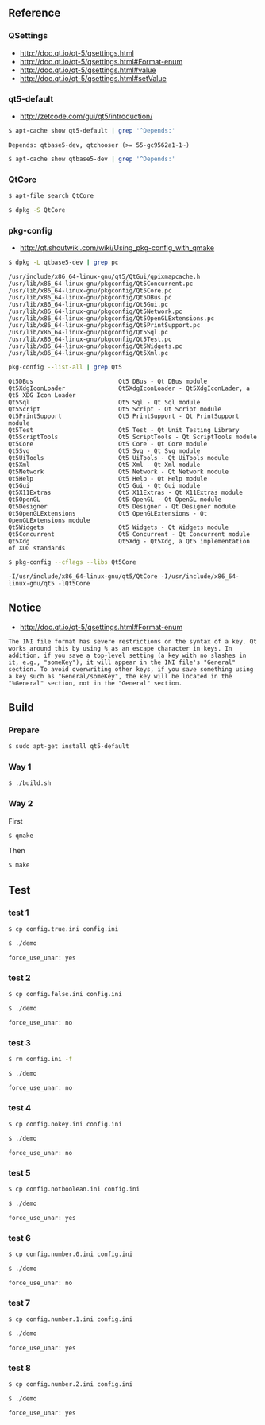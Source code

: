 
## Reference

### QSettings

* http://doc.qt.io/qt-5/qsettings.html
* http://doc.qt.io/qt-5/qsettings.html#Format-enum
* http://doc.qt.io/qt-5/qsettings.html#value
* http://doc.qt.io/qt-5/qsettings.html#setValue


### qt5-default

* http://zetcode.com/gui/qt5/introduction/

``` sh
$ apt-cache show qt5-default | grep '^Depends:'
```

```
Depends: qtbase5-dev, qtchooser (>= 55-gc9562a1-1~)
```

``` sh
$ apt-cache show qtbase5-dev | grep '^Depends:'
```

### QtCore

``` sh
$ apt-file search QtCore
```

``` sh
$ dpkg -S QtCore
```

### pkg-config

* http://qt.shoutwiki.com/wiki/Using_pkg-config_with_qmake

``` sh
$ dpkg -L qtbase5-dev | grep pc
```

```
/usr/include/x86_64-linux-gnu/qt5/QtGui/qpixmapcache.h
/usr/lib/x86_64-linux-gnu/pkgconfig/Qt5Concurrent.pc
/usr/lib/x86_64-linux-gnu/pkgconfig/Qt5Core.pc
/usr/lib/x86_64-linux-gnu/pkgconfig/Qt5DBus.pc
/usr/lib/x86_64-linux-gnu/pkgconfig/Qt5Gui.pc
/usr/lib/x86_64-linux-gnu/pkgconfig/Qt5Network.pc
/usr/lib/x86_64-linux-gnu/pkgconfig/Qt5OpenGLExtensions.pc
/usr/lib/x86_64-linux-gnu/pkgconfig/Qt5PrintSupport.pc
/usr/lib/x86_64-linux-gnu/pkgconfig/Qt5Sql.pc
/usr/lib/x86_64-linux-gnu/pkgconfig/Qt5Test.pc
/usr/lib/x86_64-linux-gnu/pkgconfig/Qt5Widgets.pc
/usr/lib/x86_64-linux-gnu/pkgconfig/Qt5Xml.pc
```

``` sh
pkg-config --list-all | grep Qt5
```

```
Qt5DBus                        Qt5 DBus - Qt DBus module
Qt5XdgIconLoader               Qt5XdgIconLoader - Qt5XdgIconLader, a Qt5 XDG Icon Loader
Qt5Sql                         Qt5 Sql - Qt Sql module
Qt5Script                      Qt5 Script - Qt Script module
Qt5PrintSupport                Qt5 PrintSupport - Qt PrintSupport module
Qt5Test                        Qt5 Test - Qt Unit Testing Library
Qt5ScriptTools                 Qt5 ScriptTools - Qt ScriptTools module
Qt5Core                        Qt5 Core - Qt Core module
Qt5Svg                         Qt5 Svg - Qt Svg module
Qt5UiTools                     Qt5 UiTools - Qt UiTools module
Qt5Xml                         Qt5 Xml - Qt Xml module
Qt5Network                     Qt5 Network - Qt Network module
Qt5Help                        Qt5 Help - Qt Help module
Qt5Gui                         Qt5 Gui - Qt Gui module
Qt5X11Extras                   Qt5 X11Extras - Qt X11Extras module
Qt5OpenGL                      Qt5 OpenGL - Qt OpenGL module
Qt5Designer                    Qt5 Designer - Qt Designer module
Qt5OpenGLExtensions            Qt5 OpenGLExtensions - Qt OpenGLExtensions module
Qt5Widgets                     Qt5 Widgets - Qt Widgets module
Qt5Concurrent                  Qt5 Concurrent - Qt Concurrent module
Qt5Xdg                         Qt5Xdg - Qt5Xdg, a Qt5 implementation of XDG standards
```

``` sh
$ pkg-config --cflags --libs Qt5Core
```

```
-I/usr/include/x86_64-linux-gnu/qt5/QtCore -I/usr/include/x86_64-linux-gnu/qt5 -lQt5Core
```




## Notice

* http://doc.qt.io/qt-5/qsettings.html#Format-enum

```
The INI file format has severe restrictions on the syntax of a key. Qt works around this by using % as an escape character in keys. In addition, if you save a top-level setting (a key with no slashes in it, e.g., "someKey"), it will appear in the INI file's "General" section. To avoid overwriting other keys, if you save something using a key such as "General/someKey", the key will be located in the "%General" section, not in the "General" section.
```

## Build

### Prepare

``` sh
$ sudo apt-get install qt5-default
```

### Way 1

``` sh
$ ./build.sh
```

### Way 2

First

``` sh
$ qmake
```

Then

``` sh
$ make
```

## Test

### test 1

``` sh
$ cp config.true.ini config.ini
```

``` sh
$ ./demo
```

```
force_use_unar: yes
```

### test 2

``` sh
$ cp config.false.ini config.ini
```

``` sh
$ ./demo
```

```
force_use_unar: no
```

### test 3

``` sh
$ rm config.ini -f
```

``` sh
$ ./demo
```

```
force_use_unar: no
```

### test 4

``` sh
$ cp config.nokey.ini config.ini
```

``` sh
$ ./demo
```

```
force_use_unar: no
```

### test 5

``` sh
$ cp config.notboolean.ini config.ini
```

``` sh
$ ./demo
```

```
force_use_unar: yes
```

### test 6

``` sh
$ cp config.number.0.ini config.ini
```

``` sh
$ ./demo
```

```
force_use_unar: no
```

### test 7

``` sh
$ cp config.number.1.ini config.ini
```

``` sh
$ ./demo
```

```
force_use_unar: yes
```

### test 8

``` sh
$ cp config.number.2.ini config.ini
```

``` sh
$ ./demo
```

```
force_use_unar: yes
```
